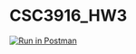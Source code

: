 # CSC3916_HW3
[![Run in Postman](https://run.pstmn.io/button.svg)](https://app.getpostman.com/run-collection/022dd2a4186fd6a5ed4d?action=collection%2Fimport)
